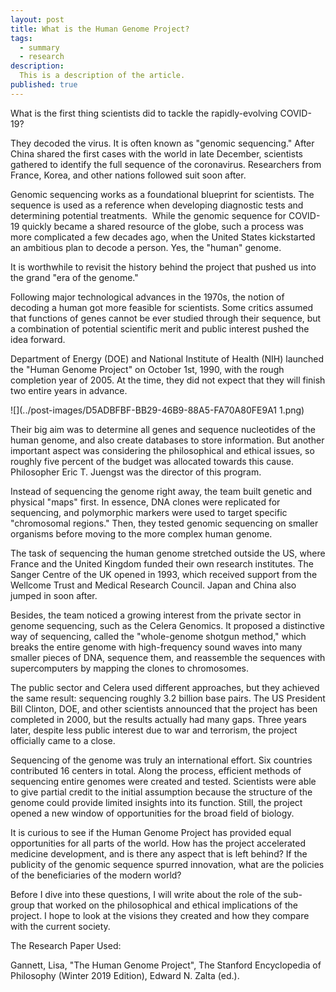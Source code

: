 ```yaml
---
layout: post
title: What is the Human Genome Project?
tags:
  - summary
  - research
description:
  This is a description of the article.
published: true
---
```


What is the first thing scientists did to tackle the rapidly-evolving COVID-19? 

They decoded the virus. It is often known as "genomic sequencing." After China shared the first cases with the world in late December, scientists gathered to identify the full sequence of the coronavirus. Researchers from France, Korea, and other nations followed suit soon after. 

<!--break-->

Genomic sequencing works as a foundational blueprint for scientists. The sequence is used as a reference when developing diagnostic tests and determining potential treatments. 
While the genomic sequence for COVID-19 quickly became a shared resource of the globe, such a process was more complicated a few decades ago, when the United States kickstarted an ambitious plan to decode a person. Yes, the "human" genome.

It is worthwhile to revisit the history behind the project that pushed us into the grand "era of the genome."

Following major technological advances in the 1970s, the notion of decoding a human got more feasible for scientists. Some critics assumed that functions of genes cannot be ever studied through their sequence, but a combination of potential scientific merit and public interest pushed the idea forward.

Department of Energy (DOE) and National Institute of Health (NIH) launched the "Human Genome Project" on October 1st, 1990, with the rough completion year of 2005. At the time, they did not expect that they will finish two entire years in advance.

![](../post-images/D5ADBFBF-BB29-46B9-88A5-FA70A80FE9A1 1.png)

Their big aim was to determine all genes and sequence nucleotides of the human genome, and also create databases to store information. But another important aspect was considering the philosophical and ethical issues, so roughly five percent of the budget was allocated towards this cause. Philosopher Eric T. Juengst was the director of this program. 

Instead of sequencing the genome right away, the team built genetic and physical "maps" first. In essence, DNA clones were replicated for sequencing, and polymorphic markers were used to target specific "chromosomal regions." Then, they tested genomic sequencing on smaller organisms before moving to the more complex human genome.

The task of sequencing the human genome stretched outside the US, where France and the United Kingdom funded their own research institutes. The Sanger Centre of the UK opened in 1993, which received support from the Wellcome Trust and Medical Research Council. Japan and China also jumped in soon after.

Besides, the team noticed a growing interest from the private sector in genome sequencing, such as the Celera Genomics. It proposed a distinctive way of sequencing, called the "whole-genome shotgun method," which breaks the entire genome with high-frequency sound waves into many smaller pieces of DNA, sequence them, and reassemble the sequences with supercomputers by mapping the clones to chromosomes. 

The public sector and Celera used different approaches, but they achieved the same result: sequencing roughly 3.2 billion base pairs. The US President Bill Clinton, DOE, and other scientists announced that the project has been completed in 2000, but the results actually had many gaps. Three years later, despite less public interest due to war and terrorism, the project officially came to a close.

Sequencing of the genome was truly an international effort. Six countries contributed 16 centers in total. Along the process, efficient methods of sequencing entire genomes were created and tested. Scientists were able to give partial credit to the initial assumption because the structure of the genome could provide limited insights into its function. Still, the project opened a new window of opportunities for the broad field of biology. 

It is curious to see if the Human Genome Project has provided equal opportunities for all parts of the world. How has the project accelerated medicine development, and is there any aspect that is left behind? If the publicity of the genomic sequence spurred innovation, what are the policies of the beneficiaries of the modern world?

Before I dive into these questions, I will write about the role of the sub-group that worked on the philosophical and ethical implications of the project. I hope to look at the visions they created and how they compare with the current society.

The Research Paper Used:

Gannett, Lisa, "The Human Genome Project", The Stanford Encyclopedia of Philosophy (Winter 2019 Edition), Edward N. Zalta (ed.).
